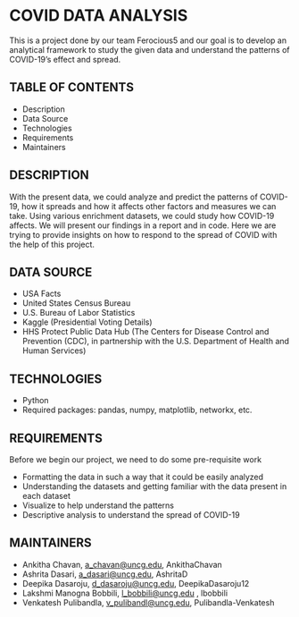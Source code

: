 # COVID DATA ANALYSIS 
This is a project done by our team Ferocious5 and our goal is to develop an analytical framework to study the given data and understand the patterns of COVID-19’s effect and spread.
## TABLE OF CONTENTS
-	Description
-	Data Source
-	Technologies
-	Requirements
-	Maintainers
## DESCRIPTION 
With the present data, we could analyze and predict the patterns of COVID-19, how it spreads and how it affects other factors and measures we can take. Using various enrichment datasets, we could study how COVID-19 affects. We will present our findings in a report and in code. Here we are trying to provide insights on how to respond to the spread of COVID with the help of this project.
## DATA SOURCE
-	USA Facts
-	United States Census Bureau 
-	U.S. Bureau of Labor Statistics
-	Kaggle (Presidential Voting Details)
-	HHS Protect Public Data Hub (The Centers for Disease Control and Prevention (CDC), in partnership with the U.S. Department of Health and Human Services)
## TECHNOLOGIES
-	Python 
-	Required packages: pandas, numpy, matplotlib, networkx, etc.
## REQUIREMENTS
Before we begin our project, we need to do some pre-requisite work
-	Formatting the data in such a way that it could be easily analyzed
-	Understanding the datasets and getting familiar with the data present in each dataset
-	Visualize to help understand the patterns 
-	Descriptive analysis to understand the spread of COVID-19
## MAINTAINERS
-	Ankitha Chavan, a_chavan@uncg.edu, AnkithaChavan
-	Ashrita Dasari, a_dasari@uncg.edu, AshritaD
-	Deepika Dasaroju, d_dasaroju@uncg.edu, DeepikaDasaroju12
-	Lakshmi Manogna Bobbili,  l_bobbili@uncg.edu , lbobbili
-	Venkatesh Pulibandla, v_pulibandl@uncg.edu, Pulibandla-Venkatesh


